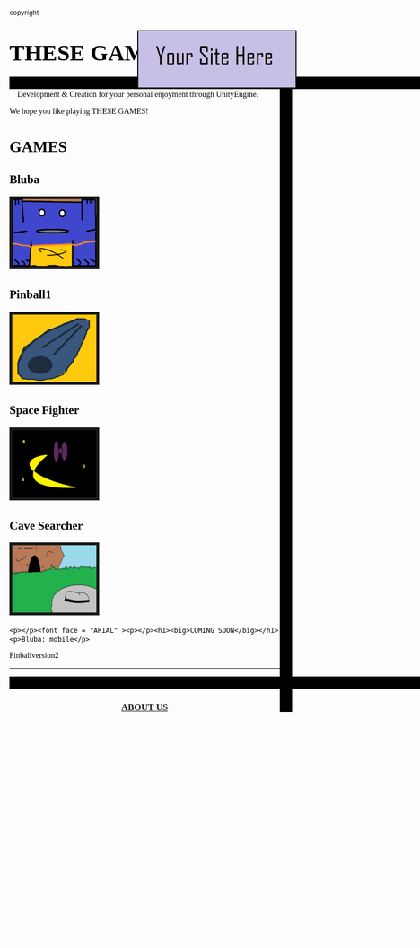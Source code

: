 <html>

<head>
<script async src="https://www.googletagmanager.com/gtag/js?id=UA-111559017-1"></script>
<script>
  window.dataLayer = window.dataLayer || [];
  function gtag(){dataLayer.push(arguments);}
  gtag('js', new Date());

  gtag('config', 'UA-111559017-1');
</script>
<meta name="google-site-verification" content="yjHml9lkftCJ1raEbsypdUbs3PPt6Ij8lSahk4y_WQ4" />
    <meta name="keywords" content="free,online,games,thesegames,videogames,entertainment"/>
    <meta name="owner" content="Alexander Blesener"/>
    <meta name="description" content="free online games for your personal enjoyment"/>
    <meta name="revision" content="lastmodified: 2017-12-27"/>
   <title>THESEGAMES</title><small>copyright</small> </head>
<a href=""><img style="position:absolute;right:220px;top:105px;width:280px;height:100px;" border="2" src="YourSiteHere.png" alt="goodreads"  ></a>

    
<style>
    .vl {border-right: 22px solid black; height: 1200px;} 
  </style>
<div class="vl">
    
<body background="backgroundgrey.png">

<p><h1><big><big><font face="PALATINO" color="black">THESE GAMES</font></big></big></h1>
</p>
<p>
<style> .hl {border-left:1330px solid black; height: 22px;}</style><div class="hl"></div>
<font face="GEORGIA" color="black">&emsp;Development & Creation for your personal enjoyment through UnityEngine. 
<p> We hope you like playing THESE GAMES! </p>
<p>
<h1>GAMES</h1><p>
<h2>Bluba</h2></p>
<a href="Bluba.htm"><img border="5" alt="Bluba" src ="sprite3.png" width="150" height ="120"></a>
<p>
    </p>

<h2>Pinball1</h2></p>
<a href="Pinball1.htm"><img border="5" alt ="Pinball1" src="flipper.png" width="150" height="120"></a>


<h2>Space Fighter</h2><a href="Spacefighter.htm">
<img border="5" alt = "spacefighter" src="spacefighter.png" width="150" height = "120"></a>

<h2>Cave Searcher</h2><a href="cavesearch.html">
  <img border="5" alt="cavesearcher" src="cave.png" width="150" height = "120"></a>
  
    <p></p><font face = "ARIAL" ><p></p><h1><big>COMING SOON</big></h1><p>Bluba: mobile</p>
Pinballversion2
<p></p>
<p></p><p></p><hr>

<style> .hl1 {border-left:1330px solid black; height: 22px;}</style><div class="hl1">
</div>
<center><h3><a href = "aboutus.htm">ABOUT US</a></h3></center>
<font face = "TIMES NEW ROMAN" color = "white">
  <p></p><center><h3>Privacy Policy</h3></center>
<center>None of you're data is stored by accessing this site. We do not store any of your personal data. None of you're personal data is used or stored. If you have been asked to share any personal data or information by THESEGAMES, say no. If you are asked to share any of your personal data by any of our affiliates, we are not responsible for it and do not ask our affiliates for it. We do not require your data for this site. Our site is for your personal entertainment ONLY. </center>

<p></p><center><h3>Terms & Conditions</h3></center>
<center>We may modify these Terms, for any reason at any time, by posting a new version on Our Website; these changes do not affect rights and obligations that arose prior to such changes.The contents of this site, including All copyright, trade marks, design rights, patents, Site software, design, artwork, illustrations, Applications, and other intellectual property rights in and on THESEGAMES belongs to THESEGAMES and/or third parties, and any of their successors and assigns, and any of their respective licensors, Advertisers, suppliers, and operational service providers and are legally protected, without limitation, under U.S. Federal and State laws, regulations and treaties. On notice, we will act to remove content on the Site that infringes the copyrights of others. THESEGAMES reserves all of its rights. Nothing in the Terms grants you a right or license to use any trade mark, design right or copyright owned or controlled by THESEGAMES or any other third party except as expressly provided. 
</center>

